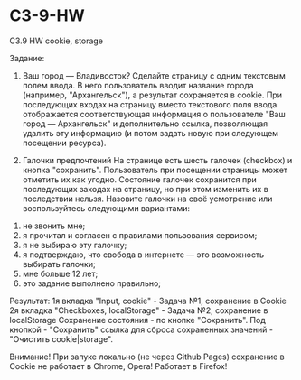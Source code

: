 # C3-9-HW
C3.9 HW cookie, storage

Задание:
1. Ваш город — Владивосток?
Сделайте страницу с одним текстовым полем ввода. В него пользователь вводит название города (например, "Архангельск"), а результат сохраняется в cookie. При последующих входах на страницу вместо текстового поля ввода отображается соответствующая информация о пользователе "Ваш город — Архангельск" и дополнительно ссылка, позволяющая удалить эту информацию (и потом задать новую при следующем посещении ресурса).

2. Галочки предпочтений
На странице есть шесть галочек (checkbox) и кнопка "сохранить". Пользователь при посещении страницы может отметить их как угодно. Состояние галочек сохранится при последующих заходах на страницу, но при этом изменить их в последствии нельзя. Назовите галочки на своё усмотрение или воспользуйтесь следующими вариантами:
1) не звонить мне;
2) я прочитал и согласен с правилами пользования сервисом;
3) я не выбираю эту галочку;
4) я подтверждаю, что свобода в интернете — это возможность выбирать галочки;
5) мне больше 12 лет;
6) это задание выполнено правильно;

Результат:
1я вкладка "Input, cookie" - Задача №1, сохранение в Cookie
2я вкладка "Checkboxes, localStorage" - Задача №2, сохранение в localStorage
Сохранение состояния - по кнопке "Сохранить". 
Под кнопкой - "Сохранить" ссылка для сброса сохраненных значений - "Очистить сookie|storage".

Внимание! При запуке локально (не через Github Pages) cохранение в Cookie не работает в Chrome, Opera!
Работает в Firefox!

